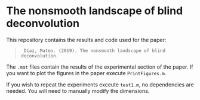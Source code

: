 # The nonsmooth landscape of blind deconvolution

This repository contains the results and code used for the paper:

>	   Díaz, Mateo. (2019). The nonsmooth landscape of blind deconvolution.

The `.mat` files contain the results of the experimental section of the  paper. If you want to plot the figures in the paper execute `PrintFigures.m`.

If you wish to repeat the experiments exceute `test1.m`, no dependencies are needed. You will need to manually modify the dimensions.



